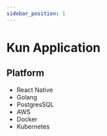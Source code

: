 ```yaml
---
sidebar_position: 1
---
```


# Kun Application

## Platform

- React Native
- Golang
- PostgresSQL
- AWS
- Docker
- Kubernetes

